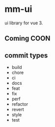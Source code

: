# mm-ui

ui library for vue 3.

## Coming COON


## commit types

- build
- chore
- ci
- docs
- feat
- fix
- perf
- refactor
- revert
- style
- test
